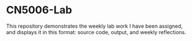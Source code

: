 # CN5006-Lab
This repository demonstrates the weekly lab work I have been assigned, and displays it in this format: source code, output, and weekly reflections.
